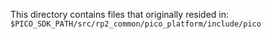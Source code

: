 This directory contains files that originally resided in:
`$PICO_SDK_PATH/src/rp2_common/pico_platform/include/pico`
